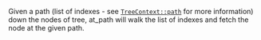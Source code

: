 Given a path (list of indexes - see
[`TreeContext::path`](crate::prelude::TreeContext::path) for more information)
down the nodes of tree, at_path will walk the list of indexes and fetch the node
at the given path.
